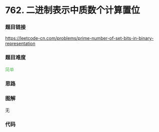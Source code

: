 # 762. 二进制表示中质数个计算置位

### 题目链接

https://leetcode-cn.com/problems/prime-number-of-set-bits-in-binary-representation

### 题目难度

<font color=#5CB85C>简单</font>

### 思路



### 图解

无

### 代码

```python
```